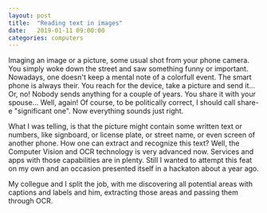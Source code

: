 ```yaml
---
layout: post
title:  "Reading text in images"
date:   2019-01-11 09:00:00
categories: computers
---
```


Imaging an image or a picture, some usual shot from your phone camera. You
simply woke down the street and saw something funny or important. Nowadays, one
doesn't keep a mental note of a colorfull event. The smart phone is always
their. You reach for the device, take a picture and send it... Or, no! Nobody
sends anything for a couple of years. You share it with your spouse... Well,
again! Of course, to be politically correct, I should call share-e
"significant one". Now everything sounds just right.

What I was telling, is that the picture might contain some written text or
numbers, like signboard, or license plate, or street name, or even screen of
another phone. How one can extract and recognize this text? Well, the Computer
Vision and OCR technology is very advanced now. Services and apps with those
capabilities are in plenty. Still I wanted to attempt this feat on my own and an
occasion presented itself in a hackaton about a year ago.

My collegue and I split the job, with me discovering all potential areas with
captions and labels and him, extracting those areas and passing them through
OCR.
